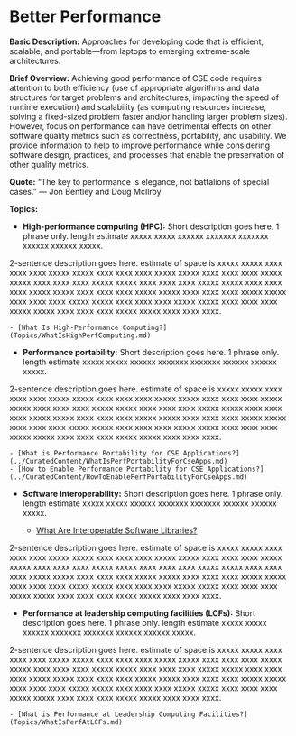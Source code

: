# Better Performance

**Basic Description:**  Approaches for developing code that is efficient, scalable, and portable—from laptops to emerging extreme-scale architectures.

**Brief Overview:** Achieving good performance of CSE code requires attention to both efficiency (use of appropriate algorithms and data structures for target problems and architectures, impacting the speed of runtime execution) and scalability (as computing resources increase, solving a fixed-sized problem faster and/or handling larger problem sizes).  However, focus on performance can have detrimental effects on other software quality metrics such as correctness, portability, and usability.  We provide information to help to improve performance while considering software design, practices, and processes that enable the preservation of other quality metrics. 

**Quote:** “The key to performance is elegance, not battalions of special cases.” — Jon Bentley and Doug McIlroy

**Topics:**

- **High-performance computing (HPC):** Short description goes here.  1 phrase only. length estimate xxxxx xxxxx xxxxxx xxxxxxx xxxxxxx xxxxxx xxxxxx xxxxx.

 2-sentence description goes here. estimate of space is xxxxx xxxxx xxxx xxxx xxxx xxxxx xxxxx xxxx xxxx xxxx xxxxx xxxxx xxxx xxxx xxxx xxxxx xxxxx xxxx xxxx xxxx xxxxx xxxxx xxxx xxxx xxxx xxxxx xxxxx xxxx xxxx xxxx xxxxx xxxxx xxxx xxxx xxxx xxxxx xxxxx xxxx xxxx xxxx xxxxx xxxxx xxxx xxxx xxxx xxxxx xxxxx xxxx xxxx xxxx xxxxx xxxxx xxxx xxxx xxxx xxxxx xxxxx xxxx xxxx xxxx xxxxx xxxxx xxxx xxxx xxxx.

    - [What Is High-Performance Computing?](Topics/WhatIsHighPerfComputing.md)

- **Performance portability:** Short description goes here.  1 phrase only. length estimate xxxxx xxxxx xxxxxx xxxxxxx xxxxxxx xxxxxx xxxxxx xxxxx.

 2-sentence description goes here. estimate of space is xxxxx xxxxx xxxx xxxx xxxx xxxxx xxxxx xxxx xxxx xxxx xxxxx xxxxx xxxx xxxx xxxx xxxxx xxxxx xxxx xxxx xxxx xxxxx xxxxx xxxx xxxx xxxx xxxxx xxxxx xxxx xxxx xxxx xxxxx xxxxx xxxx xxxx xxxx xxxxx xxxxx xxxx xxxx xxxx xxxxx xxxxx xxxx xxxx xxxx xxxxx xxxxx xxxx xxxx xxxx xxxxx xxxxx xxxx xxxx xxxx xxxxx xxxxx xxxx xxxx xxxx xxxxx xxxxx xxxx xxxx xxxx.

    - [What is Performance Portability for CSE Applications?](../CuratedContent/WhatIsPerfPortabilityForCseApps.md)
    - [How to Enable Performance Portability for CSE Applications?](../CuratedContent/HowToEnablePerfPortabilityForCseApps.md)

- **Software interoperability:** Short description goes here.  1 phrase only. length estimate xxxxx xxxxx xxxxxx xxxxxxx xxxxxxx xxxxxx xxxxxx xxxxx.

    - [What Are Interoperable Software Libraries?](../CuratedContent/WhatAreInteoperableSwLibraries.md)

 2-sentence description goes here. estimate of space is xxxxx xxxxx xxxx xxxx xxxx xxxxx xxxxx xxxx xxxx xxxx xxxxx xxxxx xxxx xxxx xxxx xxxxx xxxxx xxxx xxxx xxxx xxxxx xxxxx xxxx xxxx xxxx xxxxx xxxxx xxxx xxxx xxxx xxxxx xxxxx xxxx xxxx xxxx xxxxx xxxxx xxxx xxxx xxxx xxxxx xxxxx xxxx xxxx xxxx xxxxx xxxxx xxxx xxxx xxxx xxxxx xxxxx xxxx xxxx xxxx xxxxx xxxxx xxxx xxxx xxxx xxxxx xxxxx xxxx xxxx xxxx.

- **Performance at leadership computing facilities (LCFs):** Short description goes here.  1 phrase only. length estimate xxxxx xxxxx xxxxxx xxxxxxx xxxxxxx xxxxxx xxxxxx xxxxx.

 2-sentence description goes here. estimate of space is xxxxx xxxxx xxxx xxxx xxxx xxxxx xxxxx xxxx xxxx xxxx xxxxx xxxxx xxxx xxxx xxxx xxxxx xxxxx xxxx xxxx xxxx xxxxx xxxxx xxxx xxxx xxxx xxxxx xxxxx xxxx xxxx xxxx xxxxx xxxxx xxxx xxxx xxxx xxxxx xxxxx xxxx xxxx xxxx xxxxx xxxxx xxxx xxxx xxxx xxxxx xxxxx xxxx xxxx xxxx xxxxx xxxxx xxxx xxxx xxxx xxxxx xxxxx xxxx xxxx xxxx xxxxx xxxxx xxxx xxxx xxxx.

    - [What is Performance at Leadership Computing Facilities?](Topics/WhatIsPerfAtLCFs.md)
